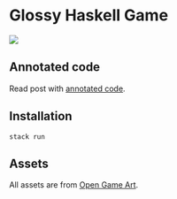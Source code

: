 # Glossy Haskell Game

![](demo.gif)

## Annotated code
Read post with [annotated code](https://bergsans.github.io/essays/2020-11-01-making-a-small-game-with-gloss).

## Installation
```
stack run
```

## Assets

All assets are from [Open Game Art](https://opengameart.org/).
